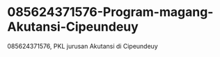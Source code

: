 # 085624371576-Program-magang-Akutansi-Cipeundeuy
085624371576, PKL jurusan Akutansi di Cipeundeuy 

